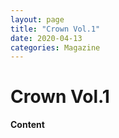 ```yaml
---
layout: page
title: "Crown Vol.1"
date: 2020-04-13
categories: Magazine
---
```


# Crown Vol.1
**Content**
